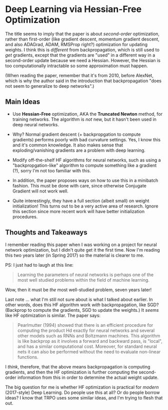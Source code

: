 # Deep Learning via Hessian-Free Optimization

The title seems to imply that the paper is about *second-order* optimization,
rather than first-order (like gradient descent, momentum gradient descent, and
also ADAGrad, ADAM, RMSProp right?) optimization for updating weights. I think
this is *different* from backpropagation, which is still used to *get*
gradients, except that the gradients are "used" in a different way in a
second-order update because we need a Hessian. However, the Hessian is too
computationally intractable so some approximation must happen.

(When reading the paper, remember that it's from 2010, before AlexNet, which is
why the author said in the introduction that backpropagation "does not seem to
generalize to deep networks".)


## Main Ideas

- Use **Hessian-Free** optimization, AKA the **Truncated Newton** method, for
  training networks. The algorithm is *not* new, but it hasn't been used in
  deep neural networks.

- Why? Normal gradient descent (+ backpropgation to compute gradients) performs
  poorly with bad curvature settings. Yes, I know this and it's common
  knowledge. It also makes sense that exploding/vanishing gradients are a
  problem with deep learning.

- Modify off-the-shelf HF algorithms for neural networks, such as using a
  "backpropgation-like" algorithm to compute something like a gradient (?),
  sorry I'm not too familiar with this. 
  
- In addition, the paper proposes ways on how to use this in a minibatch
  fashion. This must be done with care, since otherwise Conjugate Gradient will
  not work well.

- Quite interestingly, they have a full section (albeit small) on weight
  initialization! This turns out to be a very active area of research. Ignore
  this section since more recent work will have better initialization
  procedures.


## Thoughts and Takeaways

I remember reading this paper when I was working on a project for neural network
optimization, but I didn't quite get it the first time. Now I'm reading this two
years later (in Spring 2017) so the material is clearer to me.

PS: I just had to laugh at this line:

> Learning the parameters of neural networks is perhaps one of the most well
> studied problems within the field of machine learning.

Wow, then it must be *the* most well-studied problem, seven years later!

Last note ... what I'm still not sure about is what I talked about earlier. In
other words, does this HF algorithm work *with* backpropagation, like SGD?
(Backprop to compute the gradients, SGD to update the weights.) It *seems* like
HF optimization is similar. The paper says:

> Pearlmutter (1994) showed that there is an efficient procedure for computing
> the product Hd exactly for neural networks and several other models such as
> RNNs and Boltzmann machines. This algorithm is like backprop as it involves a
> forward and backward pass, is "local", and has a similar computational cost.
> Moreover, for standard neural nets it can also be performed without the need
> to evaluate non-linear functions.

I *think*, therefore, that the above means backpropagation is computing
gradients, and then the HF optimization is further computing the second-order
information from this in order to determine the actual weight update.

The big question for me is whether HF optimization is practical for *modern*
(2017-style) Deep Learning. Do people use this at all? Or do people borrow
ideas? I know that TRPO uses some similar ideas, and I'm trying to flesh that
out.
